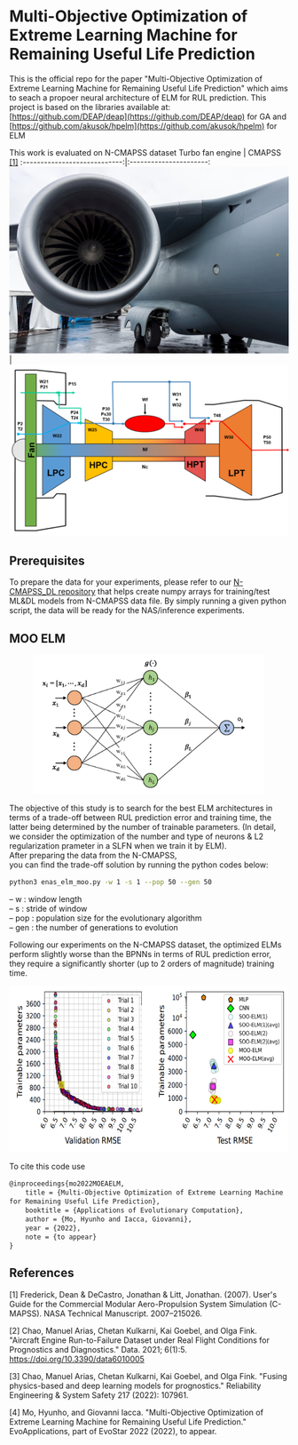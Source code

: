 # Multi-Objective Optimization of Extreme Learning Machine for Remaining Useful Life Prediction
This is the official repo for the paper "Multi-Objective Optimization of Extreme Learning Machine for Remaining Useful Life Prediction" which aims to seach a propoer neural architecture of ELM for RUL prediction. 
This project is based on the libraries available at: [https://github.com/DEAP/deap](https://github.com/DEAP/deap) for GA and [https://github.com/akusok/hpelm](https://github.com/akusok/hpelm) for ELM

This work is evaluated on N-CMAPSS dataset
Turbo fan engine           |  CMAPSS [[1]](#1)
:----------------------------:|:----------------------:
![](turbo_engine.jpg)  |  ![](cmapss.png)



## Prerequisites
To prepare the data for your experiments, please refer to our [N-CMAPSS_DL repository](https://github.com/mohyunho/N-CMAPSS_DL) 
that helps create numpy arrays for training/test ML&DL models from N-CMAPSS data file. By simply running a given python script, the data will be ready for the NAS/inference experiments.  <br/>

## MOO ELM
<p align="center">
  <img height="250" src="/elm.png">
</p>

The objective of this study is to search for the best ELM architectures in terms of a trade-off between RUL prediction error and training time, the latter being determined by the number of trainable parameters. (In detail, we consider the optimization of the number and type of neurons & L2 regularization prameter in a SLFN when we train it by ELM). <br/>
After preparing the data from the N-CMAPSS, <br/>
you can find the trade-off solution by running the python codes below:
```bash
python3 enas_elm_moo.py -w 1 -s 1 --pop 50 --gen 50
```
&ndash;  w : window length <br/>
&ndash;  s : stride of window <br/>
&ndash;  pop : population size for the evolutionary algorithm <br/>
&ndash;  gen : the number of generations to evolution <br/>


Following our experiments on the N-CMAPSS dataset, the optimized ELMs perform slightly worse than the BPNNs in terms of RUL prediction error, they require a significantly shorter (up to 2 orders of magnitude) training time.<br/>
<p align="center">
  <img height="300" src="/moo_results.png">
</p>


To cite this code use
```
@inproceedings{mo2022MOEAELM,
	title = {Multi-Objective Optimization of Extreme Learning Machine for Remaining Useful Life Prediction},
	booktitle = {Applications of Evolutionary Computation},
	author = {Mo, Hyunho and Iacca, Giovanni},
	year = {2022},
	note = {to appear}
}
```

## References
<a id="1">[1]</a> 
Frederick, Dean & DeCastro, Jonathan & Litt, Jonathan. (2007). User's Guide for the Commercial Modular Aero-Propulsion System Simulation (C-MAPSS). NASA Technical Manuscript. 2007–215026. 

<a id="2">[2]</a> 
Chao, Manuel Arias, Chetan Kulkarni, Kai Goebel, and Olga Fink. "Aircraft Engine Run-to-Failure Dataset under Real Flight Conditions for Prognostics and Diagnostics." Data. 2021; 6(1):5. https://doi.org/10.3390/data6010005

<a id="3">[3]</a> 
Chao, Manuel Arias, Chetan Kulkarni, Kai Goebel, and Olga Fink. "Fusing physics-based and deep learning models for prognostics." Reliability Engineering & System Safety 217 (2022): 107961.

<a id="3">[4]</a> 
Mo, Hyunho, and Giovanni Iacca. "Multi-Objective Optimization of Extreme Learning Machine for Remaining Useful Life Prediction." EvoApplications, part of EvoStar 2022 (2022), to appear.

